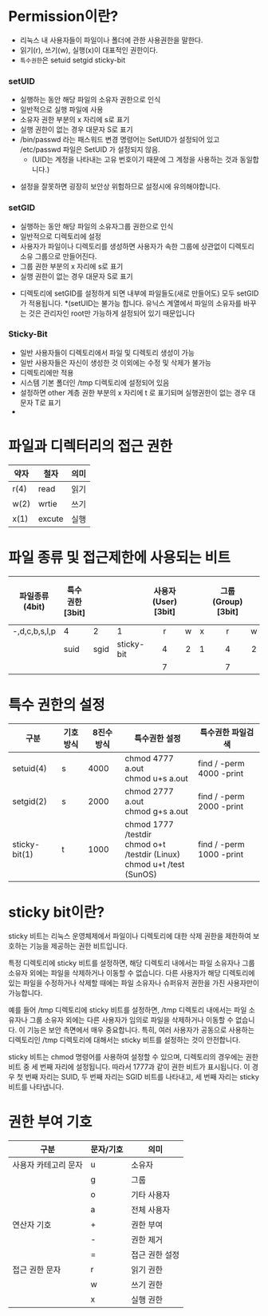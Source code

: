 # Permission이란?
* 리눅스 내 사용자들이 파일이나 폴더에 관한 사용권한을 말한다.
* 읽기(r), 쓰기(w), 실행(x)이 대표적인 권한이다.
* `특수권한`은 setuid setgid sticky-bit 


### setUID
- 실행하는 동안 해당 파일의 소유자 권한으로 인식
- 일반적으로 실행 파일에 사용
- 소유자 권한 부분의 x 자리에 s로 표기
- 실행 권한이 없는 경우 대문자 S로 표기
- /bin/passwd 라는 패스워드 변경 명령어는 SetUID가 설정되어 있고 /etc/passwd 파일은 SetUID 가 설정되지 않음.
	* (UID는 계정을 나타내는 고유 번호이기 때문에 그 계정을 사용하는 것과 동일합니다.)
* 설정을 잘못하면 굉장히 보안상 위험하므로 설정시에 유의해야합니다.
### setGID
- 실행하는 동안 해당 파일의 소유자그룹 권한으로 인식
- 일반적으로 디렉토리에 설정
- 사용자가 파일이나 디렉토리를 생성하면 사용자가 속한 그룹에 상관없이 디렉토리 소유 그룹으로 만들어진다.
- 그룹 권한 부분의 x 자리에 s로 표기
- 실행 권한이 없는 경우 대문자 S로 표기
* 디렉토리에 setGID를 설정하게 되면 내부에 파일들도(새로 만들어도) 모두 setGID가 적용됩니다.
	*(setUID는 불가능 합니다. 유닉스 계열에서 파일의 소유자를 바꾸는 것은 관리자인 root만
        가능하게 설정되어 있기 때문입니다

### Sticky-Bit

- 일반 사용자들이 디렉토리에서 파일 및 디렉토리 생성이 가능
- 일반 사용자들은 자신이 생성한 것 이외에는 수정 및 삭제가 불가능
- 디렉토리에만 적용
- 시스템 기본 폴더인 /tmp 디렉토리에 설정되어 있음
- 설정하면 other 계층 권한 부분의 x 자리에 t 로 표기되며 실행권한이 없는 경우 대문자 T로 표기
- 
# 파일과 디렉터리의 접근 권한
| 약자 	| 철자   	| 의미 	|
|------	|--------	|------	|
| r(4) 	| read   	| 읽기 	|
| w(2) 	| wrtie  	| 쓰기 	|
| x(1) 	| excute 	| 실행 	|
# 파일 종류 및 접근제한에 사용되는 비트

| 파일종류(4bit) 	| 특수권한[3bit] 	|      	|            	| 사용자(User) [3bit] 	|   	|   	| 그룹(Group) [3bit]  	|   	|   	| 다른사용자(Other) [3bit] 	|   	|   	|   	|   	|
|----------------	|----------------	|------	|------------	|:-------------------:	|:-:	|:-:	|:-------------------:	|:-:	|:-:	|:------------------------:	|:-:	|:-:	|:-:	|:-:	|
| -,d,c,b,s,l,p  	| 4              	| 2    	| 1          	|          r          	| w 	| x 	|          r          	| w 	| x 	|             r            	| w 	| x 	| x 	| x 	|
|                	| suid           	| sgid 	| sticky-bit 	|          4          	| 2 	| 1 	|          4          	| 2 	| 1 	|             4            	| 2 	| 1 	| 1 	| 1 	|
|                	|                	|      	|            	|          7          	|   	|   	|          7          	|   	|   	|             7            	|   	|   	|   	|   	|
# 특수 권한의 설정
|    구분           | 기호방식| 8진수 방식 |                       특수권한 설정                                           	| 특수권한 파일검색                       	|
|---------------    |------	 |----------  |------------------------------------------------------------------------------	|--------------------------	|
| setuid(4)     	| s    	| 4000 	| chmod 4777 a.out<br>chmod u+s a.out                                          	| find / -perm 4000 -print 	|
| setgid(2)     	| s    	| 2000 	| chmod 2777 a.out<br>chmod g+s a.out                                          	| find / -perm 2000 -print 	|
| sticky-bit(1) 	| t    	| 1000 	| chmod 1777 /testdir<br>chmod o+t /testdir (Linux)<br>chmod u+t /test (SunOS) 	| find / -perm 1000 -print 	|

# sticky bit이란?

sticky 비트는 리눅스 운영체제에서 파일이나 디렉토리에 대한 삭제 권한을 제한하여 보호하는 기능을 제공하는 권한 비트입니다.

특정 디렉토리에 sticky 비트를 설정하면, 해당 디렉토리 내에서는 파일 소유자나 그룹 소유자 외에는 파일을 삭제하거나 이동할 수 없습니다. 다른 사용자가 해당 디렉토리에 있는 파일을 수정하거나 삭제할 때에는 파일 소유자나 슈퍼유저 권한을 가진 사용자만이 가능합니다.

예를 들어 /tmp 디렉토리에 sticky 비트를 설정하면, /tmp 디렉토리 내에서는 파일 소유자나 그룹 소유자 외에는 다른 사용자가 임의로 파일을 삭제하거나 이동할 수 없습니다. 이 기능은 보안 측면에서 매우 중요합니다. 특히, 여러 사용자가 공동으로 사용하는 디렉토리인 /tmp 디렉토리에 대해서는 sticky 비트를 설정하는 것이 안전합니다.

sticky 비트는 chmod 명령어를 사용하여 설정할 수 있으며, 디렉토리의 경우에는 권한 비트 중 세 번째 자리에 설정됩니다. 따라서 1777과 같이 권한 비트가 표시됩니다. 이 경우 첫 번째 자리는 SUID, 두 번째 자리는 SGID 비트를 나타내고, 세 번째 자리는 sticky 비트를 나타냅니다.

# 권한 부여 기호
|  구분                  	|  문자/기호  	|  의미            	|
|------------------------	|-------------	|------------------	|
|   사용자 카테고리 문자 	|  u          	|  소유자                |
|                        	|  g          	|  그룹            	|
|                        	|  o          	|  기타 사용자     	|
|                        	|  a          	|  전체 사용자     	|
|   연산자 기호          	|  +          	|  권한 부여       	|
|                        	|  -          	|  권한 제거       	|
|                        	|  =          	|  접근 권한 설정  	|
|   접근 권한 문자       	|  r          	|  읽기 권한       	|
|                        	|  w          	|  쓰기 권한       	|
|                        	|  x          	|  실행 권한       	|
